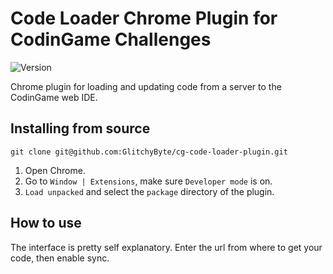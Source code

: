 # Code Loader Chrome Plugin for CodinGame Challenges

![Version](https://img.shields.io/badge/Version-1.1-green)

Chrome plugin for loading and updating code from a server to the CodinGame web IDE.

## Installing from source

    git clone git@github.com:GlitchyByte/cg-code-loader-plugin.git

1. Open Chrome.
2. Go to `Window | Extensions`, make sure `Developer mode` is on.
3. `Load unpacked` and select the `package` directory of the plugin.

## How to use

The interface is pretty self explanatory. Enter the url from where to get your code, then enable sync.
